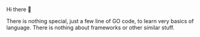 Hi there :wave:

There is nothing special, just a few line of GO code, to learn very basics of language. There is nothing about frameworks or other similar stuff. 
